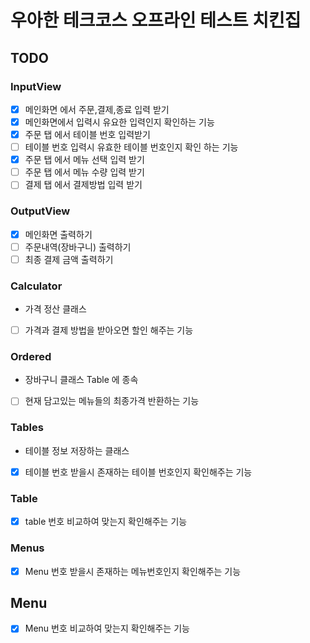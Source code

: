 # 우아한 테크코스 오프라인 테스트 치킨집


## TODO

### InputView

- [x] 메인화면 에서 주문,결제,종료 입력 받기
- [x] 메인화면에서 입력시 유요한 입력인지 확인하는 기능
- [x] 주문 탭 에서 테이블 번호 입력받기
- [ ] 테이블 번호 입력시 유효한 테이블 번호인지 확인 하는 기능
- [x] 주문 탭 에서 메뉴 선택 입력 받기
- [ ] 주문 탭 에서 메뉴 수량 입력 받기
- [ ] 결제 탭 에서 결제방법 입력 받기

### OutputView

- [x] 메인화면 출력하기
- [ ] 주문내역(장바구니) 출력하기
- [ ] 최종 결제 금액 출력하기

### Calculator 

- 가격 정산 클래스 

- [ ] 가격과 결제 방법을 받아오면 할인 해주는 기능

### Ordered

- 장바구니 클래스 Table 에 종속

- [ ] 현재 담고있는 메뉴들의 최종가격 반환하는 기능

### Tables

- 테이블 정보 저장하는 클래스
- [x] 테이블 번호 받을시 존재하는 테이블 번호인지 확인해주는 기능

### Table

- [x] table 번호 비교하여 맞는지 확인해주는 기능

### Menus

- [x] Menu 번호 받을시 존재하는 메뉴번호인지 확인해주는 기능

## Menu

- [x] Menu 번호 비교하여 맞는지 확인해주는 기능